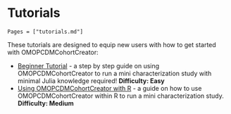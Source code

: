 # Tutorials

```@contents
Pages = ["tutorials.md"]
```

These tutorials are designed to equip new users with how to get started with OMOPCDMCohortCreator:

- [Beginner Tutorial](tutorials/beginner_tutorial.md) - a step by step guide on using OMOPCDMCohortCreator to run a mini characterization study with minimal Julia knowledge required! **Difficulty: Easy**
- [Using OMOPCDMCohortCreator with R](tutorials/rcall_tutorial.md) - a guide on how to use OMOPCDMCohortCreator within R to run a mini characterization study. **Difficulty: Medium**
